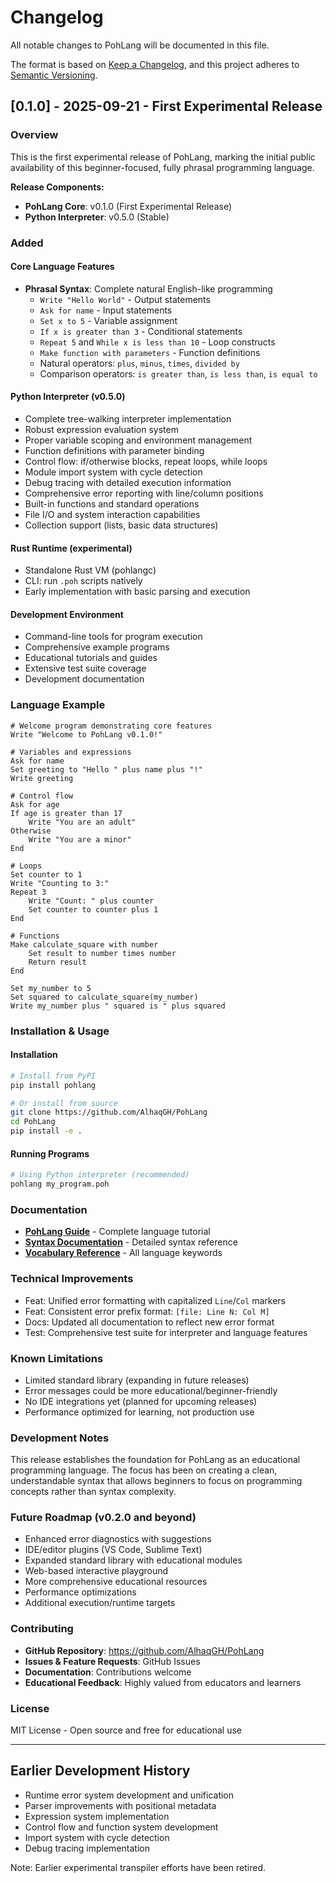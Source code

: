 # Changelog

All notable changes to PohLang will be documented in this file.

The format is based on [Keep a Changelog](https://keepachangelog.com/en/1.0.0/),
and this project adheres to [Semantic Versioning](https://semver.org/spec/v2.0.0.html).

## [0.1.0] - 2025-09-21 - First Experimental Release

### Overview
This is the first experimental release of PohLang, marking the initial public availability of this beginner-focused, fully phrasal programming language.

**Release Components:**
- **PohLang Core**: v0.1.0 (First Experimental Release)
- **Python Interpreter**: v0.5.0 (Stable)

### Added

#### Core Language Features
- **Phrasal Syntax**: Complete natural English-like programming
  - `Write "Hello World"` - Output statements
  - `Ask for name` - Input statements
  - `Set x to 5` - Variable assignment
  - `If x is greater than 3` - Conditional statements
  - `Repeat 5` and `While x is less than 10` - Loop constructs
  - `Make function with parameters` - Function definitions
  - Natural operators: `plus`, `minus`, `times`, `divided by`
  - Comparison operators: `is greater than`, `is less than`, `is equal to`

#### Python Interpreter (v0.5.0)
- Complete tree-walking interpreter implementation
- Robust expression evaluation system
- Proper variable scoping and environment management
- Function definitions with parameter binding
- Control flow: if/otherwise blocks, repeat loops, while loops
- Module import system with cycle detection
- Debug tracing with detailed execution information
- Comprehensive error reporting with line/column positions
- Built-in functions and standard operations
- File I/O and system interaction capabilities
- Collection support (lists, basic data structures)

#### Rust Runtime (experimental)
- Standalone Rust VM (pohlangc)
- CLI: run `.poh` scripts natively
- Early implementation with basic parsing and execution

#### Development Environment
- Command-line tools for program execution
- Comprehensive example programs
- Educational tutorials and guides
- Extensive test suite coverage
- Development documentation

### Language Example

```pohlang
# Welcome program demonstrating core features
Write "Welcome to PohLang v0.1.0!"

# Variables and expressions
Ask for name
Set greeting to "Hello " plus name plus "!"
Write greeting

# Control flow
Ask for age
If age is greater than 17
    Write "You are an adult"
Otherwise
    Write "You are a minor"
End

# Loops
Set counter to 1
Write "Counting to 3:"
Repeat 3
    Write "Count: " plus counter
    Set counter to counter plus 1
End

# Functions
Make calculate_square with number
    Set result to number times number
    Return result
End

Set my_number to 5
Set squared to calculate_square(my_number)
Write my_number plus " squared is " plus squared
```

### Installation & Usage

#### Installation
```bash
# Install from PyPI
pip install pohlang

# Or install from source
git clone https://github.com/AlhaqGH/PohLang
cd PohLang
pip install -e .
```

#### Running Programs
```bash
# Using Python interpreter (recommended)
pohlang my_program.poh
```

### Documentation
- **[PohLang Guide](PohLang_Guide.md)** - Complete language tutorial
- **[Syntax Documentation](doc/syntax.md)** - Detailed syntax reference
- **[Vocabulary Reference](doc/vocabulary.md)** - All language keywords

### Technical Improvements
- Feat: Unified error formatting with capitalized `Line`/`Col` markers
- Feat: Consistent error prefix format: `[file: Line N: Col M]`
- Docs: Updated all documentation to reflect new error format
- Test: Comprehensive test suite for interpreter and language features

### Known Limitations
- Limited standard library (expanding in future releases)
- Error messages could be more educational/beginner-friendly
- No IDE integrations yet (planned for upcoming releases)
- Performance optimized for learning, not production use

### Development Notes
This release establishes the foundation for PohLang as an educational programming language. The focus has been on creating a clean, understandable syntax that allows beginners to focus on programming concepts rather than syntax complexity.

### Future Roadmap (v0.2.0 and beyond)
- Enhanced error diagnostics with suggestions
- IDE/editor plugins (VS Code, Sublime Text)
- Expanded standard library with educational modules
- Web-based interactive playground
- More comprehensive educational resources
- Performance optimizations
- Additional execution/runtime targets

### Contributing
- **GitHub Repository**: https://github.com/AlhaqGH/PohLang
- **Issues & Feature Requests**: GitHub Issues
- **Documentation**: Contributions welcome
- **Educational Feedback**: Highly valued from educators and learners

### License
MIT License - Open source and free for educational use

---

## Earlier Development History
- Runtime error system development and unification
- Parser improvements with positional metadata
- Expression system implementation
- Control flow and function system development
- Import system with cycle detection
- Debug tracing implementation

Note: Earlier experimental transpiler efforts have been retired.